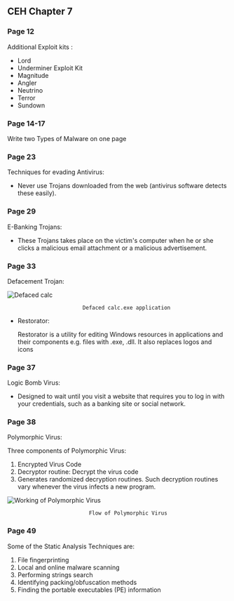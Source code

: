 ## **CEH Chapter 7**

### **Page 12**

Additional Exploit kits :

* Lord 
* Underminer Exploit Kit 
* Magnitude
* Angler 
* Neutrino 
* Terror 
* Sundown


### **Page 14-17**

Write two Types of Malware on one page



### **Page 23**

Techniques for evading Antivirus:

* Never use Trojans downloaded from the web (antivirus software detects these easily).


### **Page 29**

E-Banking Trojans:

* These Trojans takes place on the victim's computer when he or she clicks a malicious email attachment or a malicious advertisement.


### **Page 33**

Defacement Trojan:

![Defaced calc](<Defaced Calc.png>)

                            Defaced calc.exe application


* Restorator: 

    Restorator is a utility for editing Windows resources in applications and their components  e.g. files with .exe, .dll. It also replaces logos and icons



### **Page 37**

Logic Bomb Virus:

* Designed to wait until you visit a website that requires you to log in with your credentials, such as a banking site or social network.


### **Page 38**

Polymorphic Virus:

Three components of Polymorphic Virus:
1. Encrypted Virus Code
2. Decryptor routine: Decrypt the virus code
3. Generates randomized decryption routines. Such decryption routines vary whenever the virus infects a new program. 


![Working of Polymorphic Virus](<Working of Polymorphic Virus.png>)


                              Flow of Polymorphic Virus



### **Page 49**

Some of the Static Analysis Techniques are:

1.  File fingerprinting
2. Local and online malware scanning
3. Performing strings search
4. Identifying packing/obfuscation methods
5. Finding the portable executables (PE) information






